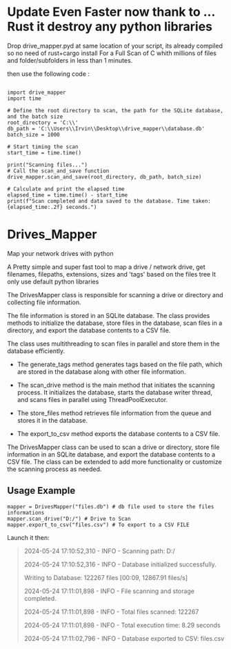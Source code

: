 # Update Even Faster now thank to ... Rust it destroy any python libraries

Drop drive_mapper.pyd at same location of your script, its already compiled so no need of rust+cargo install
For a Full Scan of C whith millions of files and folder/subfolders in less than 1 minutes.


then use the following code :
```

import drive_mapper
import time

# Define the root directory to scan, the path for the SQLite database, and the batch size
root_directory = 'C:\\'
db_path = 'C:\\Users\\Irvin\\Desktop\\drive_mapper\\database.db'
batch_size = 1000

# Start timing the scan
start_time = time.time()

print("Scanning files...")
# Call the scan_and_save function
drive_mapper.scan_and_save(root_directory, db_path, batch_size)

# Calculate and print the elapsed time
elapsed_time = time.time() - start_time
print(f"Scan completed and data saved to the database. Time taken: {elapsed_time:.2f} seconds.")
```






# Drives_Mapper
Map your network drives with python

A Pretty simple and super fast tool to map a drive / network drive, get filenames, filepaths, extensions, sizes and  'tags' based on the files tree
It only use default python libraries 

The DrivesMapper class is responsible for scanning a drive or directory and collecting file information.

The file information is stored in an SQLite database.
The class provides methods to initialize the database, store files in the database, scan files in a directory, and export the database contents to a CSV file.

The class uses multithreading to scan files in parallel and store them in the database efficiently.

- The generate_tags method generates tags based on the file path, which are stored in the database along with other file information.

- The scan_drive method is the main method that initiates the scanning process. It initializes the database, starts the database writer thread, and scans files in parallel using ThreadPoolExecutor. 

- The store_files method retrieves file information from the queue and stores it in the database.

- The export_to_csv method exports the database contents to a CSV file.

The DrivesMapper class can be used to scan a drive or directory, store file information in an SQLite database, and export the database contents to a CSV file.
The class can be extended to add more functionality or customize the scanning process as needed.



## Usage Example

```
mapper = DrivesMapper("files.db") # db file used to store the files informations
mapper.scan_drive("D:/") # Drive to Scan
mapper.export_to_csv("files.csv") # To export to a CSV FILE
```

Launch it then:
> 2024-05-24 17:10:52,310 - INFO - Scanning path: D:/
> 
> 2024-05-24 17:10:52,316 - INFO - Database initialized successfully.
> 
> Writing to Database: 122267 files [00:09, 12867.91 files/s]
> 
> 2024-05-24 17:11:01,898 - INFO - File scanning and storage completed.
> 
> 2024-05-24 17:11:01,898 - INFO - Total files scanned: 122267
> 
> 2024-05-24 17:11:01,898 - INFO - Total execution time: 8.29 seconds
> 
> 2024-05-24 17:11:02,796 - INFO - Database exported to CSV: files.csv
